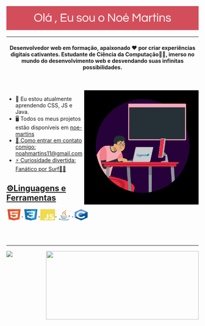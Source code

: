 ![Logo](https://github.com/noe-martins/noe-martins/blob/main/Title_github.png)
<hr>
<h4 align="center">Desenvolvedor web em formação, apaixonado ❤️ por criar experiências digitais cativantes. Estudante de Ciência da Computação🧑‍💻, imerso no mundo do desenvolvimento web e desvendando suas infinitas possibilidades.</h4>
<br>

<div style="display: inline_block"><br>
    <img align="right" height="300" alt="coding-time" src="code_.gif">
    <ul>
        <li align="left">🌱 Eu estou atualmente aprendendo CSS, JS e Java.</li>
        <li align="left">🖥️ Todos os meus projetos estão disponíveis em <a href="https://github.com/noe-martins">noe-martins</li>
        <li align="left">📧 Como entrar em contato comigo: <a href="noahmartins11@gmail.com">noahmartins11@gmail.com</li>
        <li align="left">⚡ Curiosidade divertida: Fanático por Surf🏄🏽</li>
    </ul>  
    <h2>⚙️Linguagens e Ferramentas</h2>
    <img align="center" height="30" width="40" alt="html-icon" src="https://raw.githubusercontent.com/devicons/devicon/master/icons/html5/html5-original.svg">
    <img align="center" height="30" width="40" alt="css-icon" src="https://raw.githubusercontent.com/devicons/devicon/master/icons/css3/css3-original.svg">
    <img align="center" height="30" width="40" alt="js-icon"  src="https://raw.githubusercontent.com/devicons/devicon/master/icons/javascript/javascript-plain.svg">
    <img align="center" height="30" width="40" alt="c-icon" src="https://github.com/noe-martins/noe-martins/blob/main/java.png">
    <img align="center" height="30" width="40" alt="c-icon" src="https://raw.githubusercontent.com/devicons/devicon/master/icons/c/c-original.svg">
</div><br><br><br>
<hr>

<div>
  <a href="https://github.com/noe-martins">
  <img  height="180em" src="https://github-readme-stats.vercel.app/api?username=noe-martins&show_icons=true&theme=radical&include_all_commits=true&count_private=true"/>
  <img align="right" height="180em" width="400" src="https://github-readme-stats.vercel.app/api/top-langs/?username=noe-martins&layout=compact&langs_count=16&theme=radical"/>
</div>

<!--
**noe-martins/noe-martins** is a ✨ _special_ ✨ repository because its `README.md` (this file) appears on your GitHub profile.

Here are some ideas to get you started:

- 🔭 I’m currently working on ...
- 🌱 I’m currently learning ...
- 👯 I’m looking to collaborate on ...
- 🤔 I’m looking for help with ...
- 💬 Ask me about ...
- 📫 How to reach me: ...
- 😄 Pronouns: ...
- ⚡ Fun fact: ...
-->
